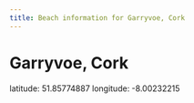 ```yaml
---
title: Beach information for Garryvoe, Cork
---
```

# Garryvoe, Cork 

<div class="location-info">latitude: 51.85774887 longitude: -8.00232215</div>
<div id="met-eireann-warnings" onload="get_met_eireann_warnings(EI04)"></div>
<div></div>